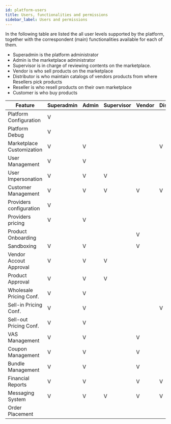 ```yaml
---
id: platform-users
title: Users, functionalities and permissions
sidebar_label: Users and permissions
---
```


In the following table are listed the all user levels supported by the platform,
together with the correspondent (main) functionalities available for each of
them.

* Superadmin is the platform administrator
* Admin is the marketplace administrator
* Supervisor is in charge of reviewing contents on the marketplace.
* Vendor is who sell products on the marketplace
* Distributor is who maintain catalogs of vendors products from where Resellers pick products
* Reseller is who resell products on their own marketplace
* Customer is who buy products

| Feature                   | Superadmin | Admin | Supervisor | Vendor | Distributor | Reseller | Customer |
|---------------------------|------------|-------|------------|--------|-------------|----------|----------|
| Platform Configuration    | V          |       |            |        |             |          |          |
| Platform Debug            | V          |       |            |        |             |          |          |
| Marketplace Customization | V          | V     |            |        | V           | V        |          |
| User Management           | V          | V     |            |        |             |          |          |
| User Impersonation        | V          | V     | V          |        |             |          |          |
| Customer Management       | V          | V     | V          | V      | V           | V        |          |
| Providers configuration   | V          |       |            |        |             |          |          |
| Providers pricing         | V          | V     |            |        |             |          |          |
| Product Onboarding        |            |       |            | V      |             |          |          |
| Sandboxing                | V          | V     |            | V      |             |          |          |
| Vendor Accout Approval    | V          | V     | V          |        |             |          |          |
| Product Approval          | V          | V     | V          |        |             |          |          |
| Wholesale Pricing Conf.   | V          | V     |            |        |             |          |          |
| Sell-in Pricing Conf.     | V          | V     |            |        | V           |          |          |
| Sell-out Pricing Conf.    | V          | V     |            |        |             | V        |          |
| VAS Management            | V          | V     |            | V      |             | V        |          |
| Coupon Management         | V          | V     |            | V      |             | V        |          |
| Bundle Management         | V          | V     |            | V      |             | V        |          |
| Financial Reports         | V          | V     |            | V      | V           | V        |          |
| Messaging System          | V          | V     | V          | V      | V           | V        | V        |
| Order Placement           |            |       |            |        |             | V        | V        |
